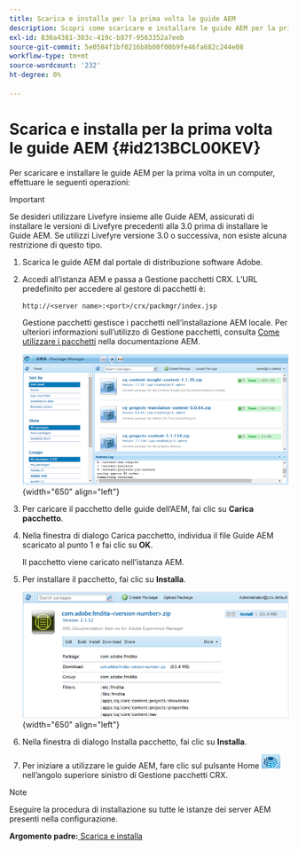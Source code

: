 ```yaml
---
title: Scarica e installa per la prima volta le guide AEM
description: Scopri come scaricare e installare le guide AEM per la prima volta
exl-id: 830a4381-303c-419c-b87f-9563352a7eeb
source-git-commit: 5e0584f1bf0216b8b00f00b9fe46fa682c244e08
workflow-type: tm+mt
source-wordcount: '232'
ht-degree: 0%

---
```


# Scarica e installa per la prima volta le guide AEM {#id213BCL00KEV}

Per scaricare e installare le guide AEM per la prima volta in un computer, effettuare le seguenti operazioni:

>[!IMPORTANT]
>
> Se desideri utilizzare Livefyre insieme alle Guide AEM, assicurati di installare le versioni di Livefyre precedenti alla 3.0 prima di installare le Guide AEM. Se utilizzi Livefyre versione 3.0 o successiva, non esiste alcuna restrizione di questo tipo.

1. Scarica le guide AEM dal portale di distribuzione software Adobe.

1. Accedi all’istanza AEM e passa a Gestione pacchetti CRX. L’URL predefinito per accedere al gestore di pacchetti è:

   ```http
   http://<server name>:<port>/crx/packmgr/index.jsp
   ```

   Gestione pacchetti gestisce i pacchetti nell’installazione AEM locale. Per ulteriori informazioni sull’utilizzo di Gestione pacchetti, consulta [Come utilizzare i pacchetti](https://helpx.adobe.com/experience-manager/6-5/sites/administering/using/package-manager.html) nella documentazione AEM.

   ![](assets/package-manager.png){width="650" align="left"}

1. Per caricare il pacchetto delle guide dell’AEM, fai clic su **Carica pacchetto**.

1. Nella finestra di dialogo Carica pacchetto, individua il file Guide AEM scaricato al punto 1 e fai clic su **OK**.

   Il pacchetto viene caricato nell’istanza AEM.

1. Per installare il pacchetto, fai clic su **Installa**.

   ![](assets/install-package.png){width="650" align="left"}

1. Nella finestra di dialogo Installa pacchetto, fai clic su **Installa**.

1. Per iniziare a utilizzare le guide AEM, fare clic sul pulsante Home ![](assets/home-button.png) nell’angolo superiore sinistro di Gestione pacchetti CRX.


>[!NOTE]
>
> Eseguire la procedura di installazione su tutte le istanze dei server AEM presenti nella configurazione.

**Argomento padre:**[ Scarica e installa](download-install.md)

